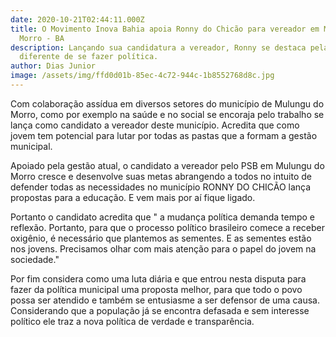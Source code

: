 ```yaml
---
date: 2020-10-21T02:44:11.000Z
title: O Movimento Inova Bahia apoia Ronny do Chicão para vereador em Mulungu do
  Morro - BA
description: Lançando sua candidatura a vereador, Ronny se destaca pela forma
  diferente de se fazer política.
author: Dias Junior
image: /assets/img/ffd0d01b-85ec-4c72-944c-1b8552768d8c.jpg
---
```

Com colaboração assídua em diversos setores do município de Mulungu do Morro, como
por exemplo na saúde e no social se encoraja pelo trabalho se lança  como candidato a vereador deste município.   Acredita que como jovem  tem potencial para lutar por todas as pastas que a formam a gestão municipal. 

Apoiado pela gestão atual, o candidato a vereador pelo PSB em Mulungu do Morro cresce e desenvolve suas metas abrangendo a todos no intuito de defender todas as necessidades no município RONNY DO CHICÃO  lança propostas para a educação.  E vem mais por aí fique ligado. 

Portanto o candidato acredita que " a mudança política demanda tempo e reflexão. Portanto, para que o processo político brasileiro comece a receber oxigênio, é necessário que plantemos as sementes. E as sementes estão nos jovens. Precisamos olhar com mais atenção para o papel do jovem na sociedade."

Por fim considera como uma luta diária e que entrou nesta  disputa para fazer da política municipal uma proposta melhor, para que todo o povo possa ser atendido e também se entusiasme a ser defensor de uma causa. Considerando que a população já se encontra defasada e sem interesse político ele traz a nova política de verdade e transparência.